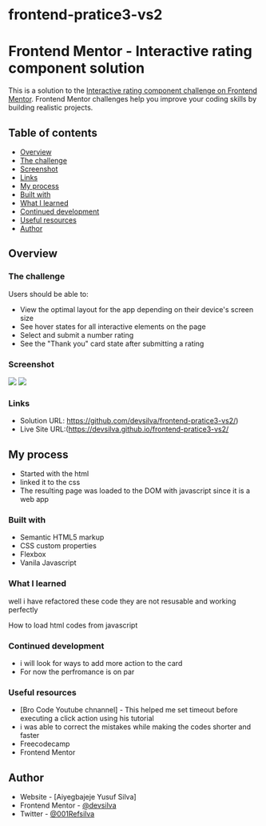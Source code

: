 # frontend-pratice3-vs2
# Frontend Mentor - Interactive rating component solution

This is a solution to the [Interactive rating component challenge on Frontend Mentor](https://www.frontendmentor.io/challenges/interactive-rating-component-koxpeBUmI). Frontend Mentor challenges help you improve your coding skills by building realistic projects. 

## Table of contents

 - [Overview](#overview)
  - [The challenge](#the-challenge)
  - [Screenshot](#screenshot)
  - [Links](#links)
  - [My process](#my-process)
  - [Built with](#built-with)
  - [What I learned](#what-i-learned)
  - [Continued development](#continued-development)
  - [Useful resources](#useful-resources)
- [Author](#author)



## Overview

### The challenge

Users should be able to:

- View the optimal layout for the app depending on their device's screen size
- See hover states for all interactive elements on the page
- Select and submit a number rating
- See the "Thank you" card state after submitting a rating

### Screenshot

![](.images/screen1.png)
![](.images/screen2.png)


### Links

- Solution URL: https://github.com/devsilva/frontend-pratice3-vs2/)
- Live Site URL:(https://devsilva.github.io/frontend-pratice3-vs2/

## My process
- Started with the html
- linked it to the css
- The resulting page was loaded to the DOM with javascript since it is a web app

### Built with

- Semantic HTML5 markup
- CSS custom properties
- Flexbox
- Vanila Javascript


### What I learned

well i have refactored these code they are not resusable and working perfectly

How to load html codes from javascript


### Continued development
- i will look for ways to add more action to the card 
- For now the perfromance is on par

### Useful resources

- [Bro Code Youtube chnannel] - This helped me set timeout before executing a click action using his tutorial 
- i was able to correct the mistakes while making the codes shorter and faster
- Freecodecamp
- Frontend Mentor


## Author

- Website - [Aiyegbajeje Yusuf Silva]
- Frontend Mentor - [@devsilva](https://www.frontendmentor.io/profile/devsilva)
- Twitter - [@001Refsilva](https://www.twitter.com/001Refsilva)




